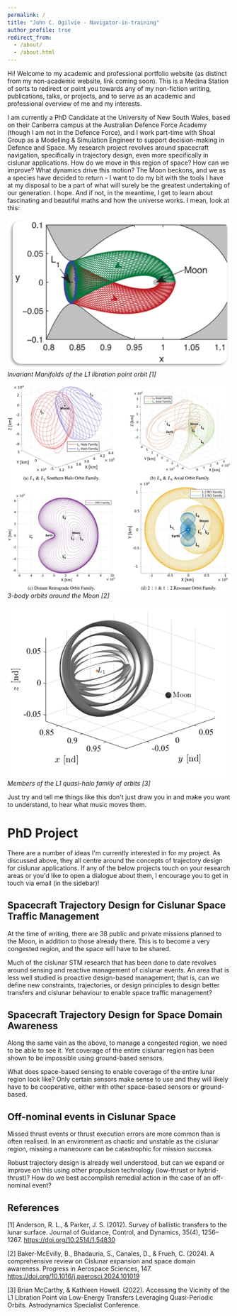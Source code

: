 ```yaml
---
permalink: /
title: "John C. Ogilvie - Navigator-in-training"
author_profile: true
redirect_from: 
  - /about/
  - /about.html
---
```


Hi! Welcome to my academic and professional portfolio website (as distinct from my non-academic website, link coming soon). This is a Medina Station of sorts to redirect or point you towards any of my non-fiction writing, publications, talks, or projects, and to serve as an academic and professional overview of me and my interests. 

I am currently a PhD Candidate at the University of New South Wales, based on their Canberra campus at the Australian Defence Force Academy (though I am not in the Defence Force), and I work part-time with Shoal Group as a Modelling & Simulation Engineer to support decision-making in Defence and Space. My research project revolves around spacecraft navigation, specifically in trajectory design, even more specifically in cislunar applications. How do we move in this region of space? How can we improve? What dynamics drive this motion? The Moon beckons, and we as a species have decided to return - I want to do my bit with the tools I have at my disposal to be a part of what will surely be the greatest undertaking of our generation. I hope. And if not, in the meantime, I get to learn about fascinating and beautiful maths and how the universe works. I mean, look at this: 

![Invariant Manifolds of the L1 libration point orbit [1]](../images/l1_libration_orbit_invariant_manifolds.png)
*Invariant Manifolds of the L1 libration point orbit [1]*

![3-body orbits around the Moon [2]](../images/3_body_orbits.jpg)
*3-body orbits around the Moon [2]*

![Members of the L1 quasi-halo family of orbits [3]](../images/l1_quasi_halo_family.png)
*Members of the L1 quasi-halo family of orbits [3]*

Just try and tell me things like this don't just draw you in and make you want to understand, to hear what music moves them. 

# PhD Project
There are a number of ideas I'm currently interested in for my project. As discussed above, they all centre around the concepts of trajectory design for cislunar applications. If any of the below projects touch on your research areas or you'd like to open a dialogue about them, I encourage you to get in touch via email (in the sidebar)!
## Spacecraft Trajectory Design for Cislunar Space Traffic Management
At the time of writing, there are 38 public and private missions planned to the Moon, in addition to those already there. This is to become a very congested region, and the space will have to be shared. 

Much of the cislunar STM research that has been done to date revolves around sensing and reactive management of cislunar events. An area that is less well studied is proactive design-based management; that is, can we define new constraints, trajectories, or design principles to design better transfers and cislunar behaviour to enable space traffic management?

## Spacecraft Trajectory Design for Space Domain Awareness
Along the same vein as the above, to manage a congested region, we need to be able to see it. Yet coverage of the entire cislunar region has been shown to be impossible using ground-based sensors. 

What does space-based sensing to enable coverage of the entire lunar region look like? Only certain sensors make sense to use and they will likely have to be cooperative, either with other space-based sensors or ground-based. 

## Off-nominal events in Cislunar Space
Missed thrust events or thrust execution errors are more common than is often realised. In an environment as chaotic and unstable as the cislunar region, missing a maneouvre can be catastrophic for mission success. 

Robust trajectory design is already well understood, but can we expand or improve on this using other propulsion technology (low-thrust or hybrid-thrust)? How do we best accomplish remedial action in the case of an off-nominal event? 

References
------
[1] Anderson, R. L., & Parker, J. S. (2012). Survey of ballistic transfers to the lunar surface. Journal of Guidance, Control, and Dynamics, 35(4), 1256–1267. https://doi.org/10.2514/1.54830

[2] Baker-McEvilly, B., Bhadauria, S., Canales, D., & Frueh, C. (2024). A comprehensive review on Cislunar expansion and space domain awareness. Progress in Aerospace Sciences, 147. https://doi.org/10.1016/j.paerosci.2024.101019

[3] Brian McCarthy, & Kathleen Howell. (2022). Accessing the Vicinity of the L1 Libration Point via Low-Energy Transfers Leveraging Quasi-Periodic Orbits. Astrodynamics Specialist Conference.

